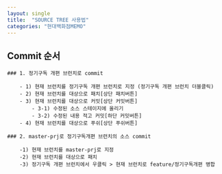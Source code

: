 ```yaml
---
layout: single
title:  "SOURCE TREE 사용법"
categories: "현대백화점MEMO"
---
```


## Commit 순서
    
    ### 1. 정기구독 개편 브런치로 commit

        - 1) 현재 브런치를 정기구독 개편 브런치로 지정 (정기구독 개편 브런치 더블클릭)
        - 2) 현재 브런치를 대상으로 패치[상단 패치버튼] 
        - 3) 현재 브런치를 대상으로 커밋[상단 커밋버튼]
            - 3-1) 수정된 소스 스테이지에 올리기
            - 3-2) 수정된 내용 적고 커밋[하단 커밋버튼]
        - 4) 현재 브런치를 대상으로 푸쉬[상단 푸쉬버튼]

    ### 2. master-prj로 정기구독개편 브런치의 소스 commit

        -1) 현재 브런치를 master-prj로 지정
        -2) 현재 브런치를 대상으로 패치
        -3) 정기구독 개편 브런치에서 우클릭 > 현재 브런치로 feature/정기구독개편 병합